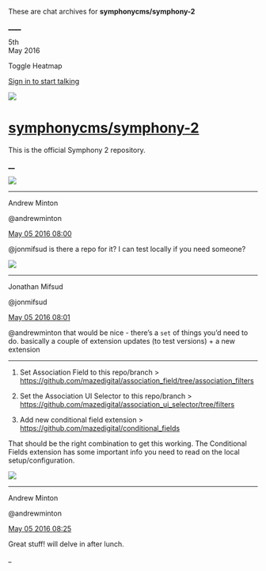 These are chat archives for **symphonycms/symphony-2**

[__](/symphonycms/symphony-2/archives/2016/05/06)[__](/symphonycms/symphony-2/archives/2016/05/04)

5th  
May 2016

Toggle Heatmap

[Sign in to start talking](/login?action=login&button=archive-login)

![](https://avatars-02.gitter.im/group/iv/3/57542c45c43b8c601977197e?s=48)

#  [symphonycms/symphony-2](/symphonycms/symphony-2)

This is the official Symphony 2 repository.

[ __](/orgs/symphonycms/rooms "More symphonycms rooms")

![](https://avatars2.githubusercontent.com/u/707189?v=3&s=30)

____

Andrew Minton

@andrewminton

[May 05 2016
08:00](https://gitter.im/symphonycms/symphony-2?at=572afdaddf1a01ff18fcaa56)

@jonmifsud is there a repo for it? I can test locally if you need someone?

![](https://avatars1.githubusercontent.com/u/859775?v=3&s=30)

____

Jonathan Mifsud

@jonmifsud

[May 05 2016
08:01](https://gitter.im/symphonycms/symphony-2?at=572afde00149d6bb04b8e74a)

@andrewminton that would be nice - there’s a `set` of things you’d need to do.
basically a couple of extension updates (to test versions) + a new extension

____

  1. Set Association Field to this repo/branch > <https://github.com/mazedigital/association_field/tree/association_filters>

  2. Set the Association UI Selector to this repo/branch > <https://github.com/mazedigital/association_ui_selector/tree/filters>

  3. Add new conditional field extension > <https://github.com/mazedigital/conditional_fields>

That should be the right combination to get this working. The Conditional
Fields extension has some important info you need to read on the local
setup/configuration.

![](https://avatars2.githubusercontent.com/u/707189?v=3&s=30)

____

Andrew Minton

@andrewminton

[May 05 2016
08:25](https://gitter.im/symphonycms/symphony-2?at=572b0397d6d0f60219f0bef9)

Great stuff! will delve in after lunch.

_

